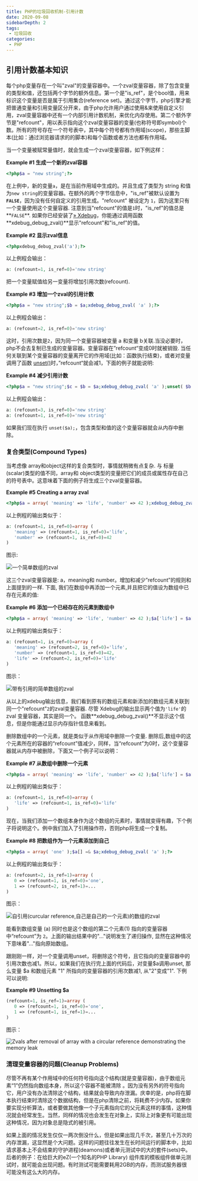 ```yaml
---
title: PHP的垃圾回收机制-引用计数
date: 2020-09-08
sidebarDepth: 2
tags:
 - 垃圾回收
categories:
 - PHP
---
```


## 引用计数基本知识

每个php变量存在一个叫"zval"的变量容器中。一个zval变量容器，除了包含变量的类型和值，还包括两个字节的额外信息。第一个是"is_ref"，是个bool值，用来标识这个变量是否是属于引用集合(reference set)。通过这个字节，php引擎才能把普通变量和引用变量区分开来，由于php允许用户通过使用&来使用自定义引用，zval变量容器中还有一个内部引用计数机制，来优化内存使用。第二个额外字节是"refcount"，用以表示指向这个zval变量容器的变量(也称符号即symbol)个数。所有的符号存在一个符号表中，其中每个符号都有作用域(scope)，那些主脚本(比如：通过浏览器请求的的脚本)和每个函数或者方法也都有作用域。

当一个变量被赋常量值时，就会生成一个zval变量容器，如下例这样：

**Example #1 生成一个新的zval容器**

```php
<?php$a = "new string";?>
```

在上例中，新的变量`a`，是在当前作用域中生成的。并且生成了类型为 string 和值为`new string`的变量容器。在额外的两个字节信息中，"is_ref"被默认设置为 **`FALSE`**，因为没有任何自定义的引用生成。"refcount" 被设定为 `1`，因为这里只有一个变量使用这个变量容器. 注意到当"refcount"的值是`1`时，"is_ref"的值总是**`FALSE`**. 如果你已经安装了[» Xdebug](http://xdebug.org/)，你能通过调用函数 **xdebug_debug_zval()**显示"refcount"和"is_ref"的值。

**Example #2 显示zval信息**

```php
<?phpxdebug_debug_zval('a');?>
```

以上例程会输出：

```php
a: (refcount=1, is_ref=0)='new string'
```

把一个变量赋值给另一变量将增加引用次数(refcount).

**Example #3 增加一个zval的引用计数**

```php
<?php$a = "new string";$b = $a;xdebug_debug_zval( 'a' );?>
```

以上例程会输出：

```php
a: (refcount=2, is_ref=0)='new string'
```

这时，引用次数是`2`，因为同一个变量容器被变量 a 和变量 b关联.当没必要时，php不会去复制已生成的变量容器。变量容器在”refcount“变成0时就被销毁. 当任何关联到某个变量容器的变量离开它的作用域(比如：函数执行结束)，或者对变量调用了函数 [unset()](https://www.php.net/manual/zh/function.unset.php)时，”refcount“就会减1，下面的例子就能说明:

**Example #4 减少引用计数**

```php
<?php$a = "new string";$c = $b = $a;xdebug_debug_zval( 'a' );unset( $b, $c );xdebug_debug_zval( 'a' );?>
```

以上例程会输出：

```php
a: (refcount=3, is_ref=0)='new string'
a: (refcount=1, is_ref=0)='new string'
```

如果我们现在执行 `unset($a);`，包含类型和值的这个变量容器就会从内存中删除。

### 复合类型(Compound Types)

当考虑像 array和object这样的复合类型时，事情就稍微有点复杂. 与 标量(scalar)类型的值不同，array和 object类型的变量把它们的成员或属性存在自己的符号表中。这意味着下面的例子将生成三个zval变量容器。

**Example #5 Creating a array zval**

```php
<?php$a = array( 'meaning' => 'life', 'number' => 42 );xdebug_debug_zval( 'a' );?>
```

以上例程的输出类似于：

```php
a: (refcount=1, is_ref=0)=array (
   'meaning' => (refcount=1, is_ref=0)='life',
   'number' => (refcount=1, is_ref=0)=42
)
```

图示:

![一个简单数组的zval](https://www.php.net/manual/zh/images/12f37b1c6963c1c5c18f30495416a197-simple-array.png)

这三个zval变量容器是: a，meaning和 number。增加和减少”refcount”的规则和上面提到的一样. 下面, 我们在数组中再添加一个元素,并且把它的值设为数组中已存在元素的值:



**Example #6 添加一个已经存在的元素到数组中**

```php
<?php$a = array( 'meaning' => 'life', 'number' => 42 );$a['life'] = $a['meaning'];xdebug_debug_zval( 'a' );?>
```

以上例程的输出类似于：

```php
a: (refcount=1, is_ref=0)=array (
   'meaning' => (refcount=2, is_ref=0)='life',
   'number' => (refcount=1, is_ref=0)=42,
   'life' => (refcount=2, is_ref=0)='life'
)
```

图示：

![带有引用的简单数组的zval](https://www.php.net/manual/zh/images/12f37b1c6963c1c5c18f30495416a197-simple-array2.png)

从以上的xdebug输出信息，我们看到原有的数组元素和新添加的数组元素关联到同一个"refcount"`2`的zval变量容器. 尽管 Xdebug的输出显示两个值为`'life'`的 zval 变量容器，其实是同一个。 函数**xdebug_debug_zval()**不显示这个信息，但是你能通过显示内存指针信息来看到。

删除数组中的一个元素，就是类似于从作用域中删除一个变量. 删除后,数组中的这个元素所在的容器的“refcount”值减少，同样，当“refcount”为0时，这个变量容器就从内存中被删除，下面又一个例子可以说明：



**Example #7 从数组中删除一个元素**

```php
<?php$a = array( 'meaning' => 'life', 'number' => 42 );$a['life'] = $a['meaning'];unset( $a['meaning'], $a['number'] );xdebug_debug_zval( 'a' );?>
```

以上例程的输出类似于：

```php
a: (refcount=1, is_ref=0)=array (
   'life' => (refcount=1, is_ref=0)='life'
)
```

现在，当我们添加一个数组本身作为这个数组的元素时，事情就变得有趣，下个例子将说明这个。例中我们加入了引用操作符，否则php将生成一个复制。



**Example #8 把数组作为一个元素添加到自己**

```php
<?php$a = array( 'one' );$a[] =& $a;xdebug_debug_zval( 'a' );?>
```

以上例程的输出类似于：

```php
a: (refcount=2, is_ref=1)=array (
   0 => (refcount=1, is_ref=0)='one',
   1 => (refcount=2, is_ref=1)=...
)
```

图示：

![自引用(curcular reference,自己是自己的一个元素)的数组的zval](https://www.php.net/manual/zh/images/12f37b1c6963c1c5c18f30495416a197-loop-array.png)

能看到数组变量 (a) 同时也是这个数组的第二个元素(1) 指向的变量容器中“refcount”为 `2`。上面的输出结果中的"..."说明发生了递归操作, 显然在这种情况下意味着"..."指向原始数组。

跟刚刚一样，对一个变量调用unset，将删除这个符号，且它指向的变量容器中的引用次数也减1。所以，如果我们在执行完上面的代码后，对变量$a调用unset, 那么变量 $a 和数组元素 "1" 所指向的变量容器的引用次数减1, 从"2"变成"1". 下例可以说明:



**Example #9 Unsetting $a**

```php
(refcount=1, is_ref=1)=array (
   0 => (refcount=1, is_ref=0)='one',
   1 => (refcount=1, is_ref=1)=...
)
```

图示：

![Zvals after removal of array with a circular reference demonstrating the memory leak](https://www.php.net/manual/zh/images/12f37b1c6963c1c5c18f30495416a197-leak-array.png)

### 清理变量容器的问题(Cleanup Problems)

尽管不再有某个作用域中的任何符号指向这个结构(就是变量容器)，由于数组元素“1”仍然指向数组本身，所以这个容器不能被清除 。因为没有另外的符号指向它，用户没有办法清除这个结构，结果就会导致内存泄漏。庆幸的是，php将在脚本执行结束时清除这个数据结构，但是在php清除之前，将耗费不少内存。如果你要实现分析算法，或者要做其他像一个子元素指向它的父元素这样的事情，这种情况就会经常发生。当然，同样的情况也会发生在对象上，实际上对象更有可能出现这种情况，因为对象总是隐式的被引用。

如果上面的情况发生仅仅一两次倒没什么，但是如果出现几千次，甚至几十万次的内存泄漏，这显然是个大问题。这样的问题往往发生在长时间运行的脚本中，比如请求基本上不会结束的守护进程(deamons)或者单元测试中的大的套件(sets)中。后者的例子：在给巨大的eZ(一个知名的PHP Library) 组件库的模板组件做单元测试时，就可能会出现问题。有时测试可能需要耗用2GB的内存，而测试服务器很可能没有这么大的内存。